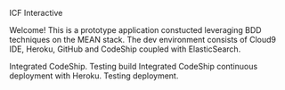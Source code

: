 ICF Interactive

Welcome!
This is a prototype application constucted leveraging BDD 
techniques on the MEAN stack.  The dev environment consists of Cloud9 IDE,
Heroku, GitHub and CodeShip coupled with ElasticSearch.  

Integrated CodeShip. Testing build
Integrated CodeShip continuous deployment with Heroku.  Testing deployment.
